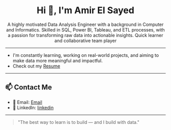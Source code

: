 <h1 align="center"> Hi 👋, I'm Amir El Sayed</h1>

<p align="center">
A highly motivated Data Analysis Engineer with a background in Computer and Informatics. Skilled in SQL, Power BI, Tableau, and ETL processes, with a passion for transforming raw data into actionable insights. Quick learner and collaborative team player
</p>

---

- I'm constantly learning, working on real-world projects, and aiming to make data more meaningful and impactful.
- Check out my [Resume](https://flowcv.com/resume/pjw6d1d56j3d)

---


## 📫 Contact Me

- 📧 Email: [Email](mailto:amirelsayed159@gmail.com)
- 💼 LinkedIn: [linkedin](https://www.linkedin.com/in/amiralsayed)

---

> "The best way to learn is to build — and I build with data."
